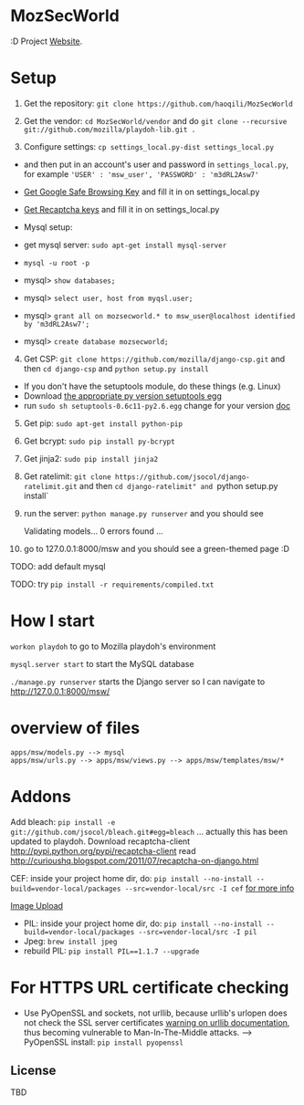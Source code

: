MozSecWorld
=========
:D
Project [Website](https://wiki.mozilla.org/WebAppSec/MozSecureWorld).

Setup
========

1. Get the repository: `git clone https://github.com/haoqili/MozSecWorld`

2. Get the vendor: `cd MozSecWorld/vendor` and do `git clone --recursive git://github.com/mozilla/playdoh-lib.git .`

3. Configure settings: `cp settings_local.py-dist settings_local.py`
 * and then put in an account's user and password in `settings_local.py`, for example `'USER' : 'msw_user', 'PASSWORD' : 'm3dRL2Asw7'`
 * [Get Google Safe Browsing Key][5] and fill it in on settings_local.py
 * [Get Recaptcha keys][6] and fill it in on settings_local.py

* Mysql setup: 
 * get mysql server: `sudo apt-get install mysql-server`
 * `mysql -u root -p`
 * mysql> `show databases;`
 * mysql> `select user, host from myqsl.user;`
 * mysql> `grant all on mozsecworld.* to msw_user@localhost identified by 'm3dRL2Asw7';`
 * mysql> `create database mozsecworld;`

4. Get CSP: `git clone https://github.com/mozilla/django-csp.git` and then `cd django-csp` and `python setup.py install`
 * If you don't have the setuptools module, do these things (e.g. Linux)
 * Download [the appropriate py version setuptools egg][3]
 * run `sudo sh setuptools-0.6c11-py2.6.egg` change for your version [doc][4]

5. Get pip: `sudo apt-get install python-pip`

6. Get bcrypt: `sudo pip install py-bcrypt`

7. Get jinja2: `sudo pip install jinja2`

8. Get ratelimit: `git clone https://github.com/jsocol/django-ratelimit.git` and then `cd django-ratelimit" and `python setup.py install`

9. run the server: `python manage.py runserver` and you should see

    Validating models...
    0 errors found
    ...

10. go to 127.0.0.1:8000/msw and you should see a green-themed page :D

TODO: add default mysql

TODO: try `pip install -r requirements/compiled.txt`

# How I start
`workon playdoh` to go to Mozilla playdoh's environment

`mysql.server start` to start the MySQL database

`./manage.py runserver` starts the Django server so I can navigate to http://127.0.0.1:8000/msw/

# overview of files
    apps/msw/models.py --> mysql
    apps/msw/urls.py --> apps/msw/views.py --> apps/msw/templates/msw/*

# Addons
Add bleach: `pip install -e git://github.com/jsocol/bleach.git#egg=bleach` ... actually this has been updated to playdoh.
Download recaptcha-client http://pypi.python.org/pypi/recaptcha-client read http://curioushq.blogspot.com/2011/07/recaptcha-on-django.html

CEF: inside your project home dir, do: `pip install --no-install --build=vendor-local/packages --src=vendor-local/src -I cef` [for more info][1]

[Image Upload][2]
* PIL: inside your project home dir, do: `pip install --no-install --build=vendor-local/packages --src=vendor-local/src -I pil`
* Jpeg: `brew install jpeg`
* rebuild PIL: `pip install PIL==1.1.7 --upgrade`

# For HTTPS URL certificate checking
- Use PyOpenSSL and sockets, not urllib, because urllib's urlopen does not check the SSL server certificates [warning on urllib documentation](http://docs.python.org/library/urllib.html), thus becoming vulnerable to Man-In-The-Middle attacks.
--> PyOpenSSL install: `pip install pyopenssl`


License
-------
TBD

[1]: http://curioushq.blogspot.com/2011/07/django-playdoh-package-locations.html
[2]: http://curioushq.blogspot.com/2011/07/getting-image-upload-to-work-on-django.html
[3]: http://pypi.python.org/pypi/setuptools#files
[4]: http://pypi.python.org/pypi/setuptools
[5]: http://code.google.com/apis/safebrowsing/key_signup.html
[6]: http://www.google.com/recaptcha/whyrecaptcha
